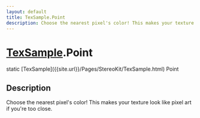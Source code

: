```yaml
---
layout: default
title: TexSample.Point
description: Choose the nearest pixel's color! This makes your texture look like pixel art if you're too close.
---
```

# [TexSample]({{site.url}}/Pages/StereoKit/TexSample.html).Point

<div class='signature' markdown='1'>
static [TexSample]({{site.url}}/Pages/StereoKit/TexSample.html) Point
</div>

## Description
Choose the nearest pixel's color! This makes your texture
look like pixel art if you're too close.

